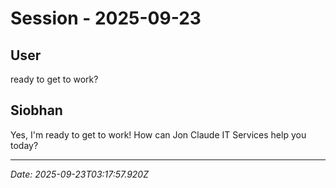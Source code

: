 # Session - 2025-09-23

## User
ready to get to work?

## Siobhan
Yes, I'm ready to get to work! How can Jon Claude IT Services help you today?


---
*Date: 2025-09-23T03:17:57.920Z*